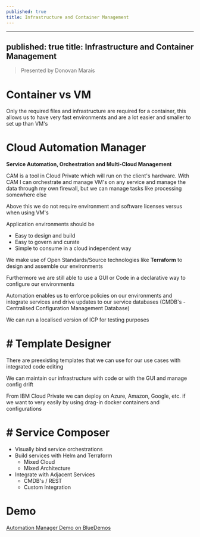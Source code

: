 ```yaml
---
published: true
title: Infrastructure and Container Management
---
```


---
published: true
title: Infrastructure and Container Management
---

> Presented by Donovan Marais

# Container vs VM

Only the required files and infrastructure are required for a container, this allows us to have very fast environments and are a lot easier and smaller to set up than VM's

# Cloud Automation Manager

**Service Automation, Orchestration and Multi-Cloud Management**

CAM is a tool in Cloud Private which will run on the client's hardware. With CAM I can orchestrate and manage VM's on any service and manage the data through my own firewall, but we can manage tasks like processing somewhere else

Above this we do not require environment and software licenses versus when using VM's

Application environments should be

- Easy to design and build
- Easy to govern and curate
- Simple to consume in a cloud independent way

We make use of Open Standards/Source technologies like **Terraform** to design and assemble our environments

Furthermore we are still able to use a GUI or Code in a declarative way to configure our environments

Automation enables us to enforce policies on our environments and integrate services and drive updates to our service databases \(CMDB's - Centralised Configuration Management Database\)

We can run a localised version of ICP for testing purposes

# # Template Designer

There are preexisting templates that we can use for our use cases with integrated code editing

We can maintain our infrastructure with code or with the GUI and manage config drift

From IBM Cloud Private we can deploy on Azure, Amazon, Google, etc. if we want to very easily by using drag-in docker containers and configurations

# # Service Composer

- Visually bind service orchestrations
- Build services with Helm and Terraform
  - Mixed Cloud
  - Mixed Architecture
- Integrate with Adjacent Services
  - CMDB's / REST
  - Custom Integration

# Demo

[Automation Manager Demo on BlueDemos](https://bluedemos.com/show/765)
